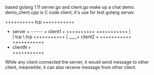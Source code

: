 based golang 1.11
server.go and client.go make up a chat demo.
demo_client.cpp is C code client, it's use for test golang server.



++++++++++   tcp  +++++++++++
+ server + ------ + client1 +
++++++++++        +++++++++++
    |     \
    | tcp  \ tcp +++++++++++
    |       \____+ client2 +
+++++++++++      +++++++++++  
+ clientN +   
+++++++++++


While any client connected the server, it would send message to other client,
meanwhile, it can also receive message from other client.

